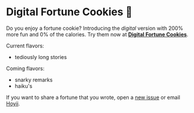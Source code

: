 # Digital Fortune Cookies 🥠

Do you enjoy a fortune cookie? Introducing the *digital* version with 200% more fun and 0% of the calories. Try them now at **[Digital Fortune Cookies](https://petaladrift.github.io/digital-fortune-cookies/)**.

Current flavors:
- tediously long stories

Coming flavors:
- snarky remarks
- haiku's

If you want to share a fortune that you wrote, open a [new issue](https://github.com/PetalAdrift/digital-fortune-cookies/issues) or email [Hoyii](henry1911@foxmail.com).
